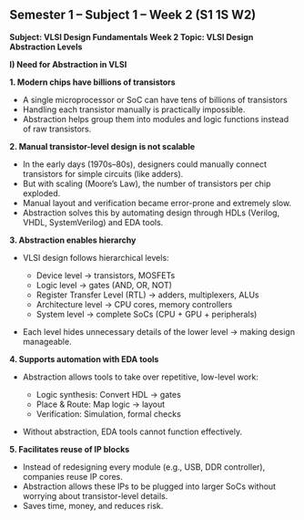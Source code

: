 ## Semester 1 – Subject 1 – Week 2 (S1 1S W2)

**Subject: VLSI Design Fundamentals
Week 2 Topic: VLSI Design Abstraction Levels**

**I) Need for Abstraction in VLSI**

**1. Modern chips have billions of transistors**
- A single microprocessor or SoC can have tens of billions of transistors 
- Handling each transistor manually is practically impossible.
- Abstraction helps group them into modules and logic functions instead of raw transistors.

**2. Manual transistor-level design is not scalable**
- In the early days (1970s–80s), designers could manually connect transistors for simple circuits (like adders).  
- But with scaling (Moore’s Law), the number of transistors per chip exploded.
- Manual layout and verification became error-prone and extremely slow.  
- Abstraction solves this by automating design through HDLs (Verilog, VHDL, SystemVerilog) and EDA tools.

**3. Abstraction enables hierarchy**  
- VLSI design follows hierarchical levels:  
    - Device level → transistors, MOSFETs  
    - Logic level → gates (AND, OR, NOT)  
    - Register Transfer Level (RTL) → adders, multiplexers, ALUs  
    - Architecture level → CPU cores, memory controllers    
    - System level → complete SoCs (CPU + GPU + peripherals)

- Each level hides unnecessary details of the lower level → making design manageable.

**4. Supports automation with EDA tools**
- Abstraction allows tools to take over repetitive, low-level work:  
    - Logic synthesis: Convert HDL → gates
    - Place & Route: Map logic → layout
    - Verification: Simulation, formal checks

- Without abstraction, EDA tools cannot function effectively.

**5. Facilitates reuse of IP blocks**
- Instead of redesigning every module (e.g., USB, DDR controller), companies reuse IP cores.
- Abstraction allows these IPs to be plugged into larger SoCs without worrying about transistor-level details.
- Saves time, money, and reduces risk.